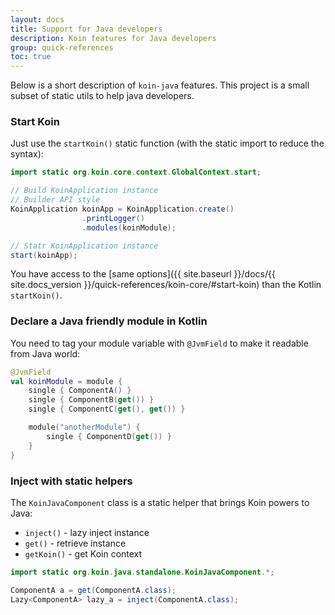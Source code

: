 ```yaml
---
layout: docs
title: Support for Java developers
description: Koin features for Java developers
group: quick-references
toc: true
---
```


Below is a short description of `koin-java` features. This project is a small subset of static utils to help java developers.

### Start Koin

Just use the `startKoin()` static function (with the static import to reduce the syntax):

```java
import static org.koin.core.context.GlobalContext.start;

// Build KoinApplication instance
// Builder API style
KoinApplication koinApp = KoinApplication.create()
                .printLogger()
                .modules(koinModule);

// Statr KoinApplication instance
start(koinApp);
```

You have access to the [same options]({{ site.baseurl }}/docs/{{ site.docs_version }}/quick-references/koin-core/#start-koin) than the Kotlin `startKoin()`.

### Declare a Java friendly module in Kotlin

You need to tag your module variable with `@JvmField` to make it readable from Java world:

```kotlin
@JvmField
val koinModule = module {
    single { ComponentA() }
    single { ComponentB(get()) }
    single { ComponentC(get(), get()) }

    module("anotherModule") {
        single { ComponentD(get()) }
    }
}
```

### Inject with static helpers

The `KoinJavaComponent` class is a static helper that brings Koin powers to Java:

* `inject()` - lazy inject instance
* `get()` - retrieve instance
* `getKoin()` - get Koin context

```java
import static org.koin.java.standalone.KoinJavaComponent.*;

ComponentA a = get(ComponentA.class);
Lazy<ComponentA> lazy_a = inject(ComponentA.class);
```

